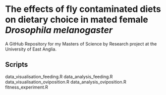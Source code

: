 
# The effects of fly contaminated diets on dietary choice in mated female *Drosophila melanogaster*

A GitHub Repository for my Masters of Science by Research project at the University of East Anglia. 

## Scripts 

data_visualisation_feeding.R
data_analysis_feeding.R
data_visualisation_oviposition.R
data_analysis_oviposition.R
fitness_experiment.R

